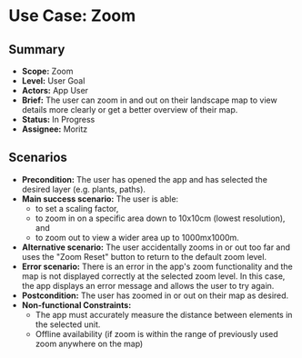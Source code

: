 # Use Case: Zoom

## Summary

- **Scope:** Zoom
- **Level:** User Goal
- **Actors:** App User
- **Brief:** The user can zoom in and out on their landscape map to view details more clearly or get a better overview of their map.
- **Status:** In Progress
- **Assignee:** Moritz

## Scenarios

- **Precondition:**
  The user has opened the app and has selected the desired layer (e.g. plants, paths).
- **Main success scenario:**
  The user is able:
  - to set a scaling factor,
  - to zoom in on a specific area down to 10x10cm (lowest resolution), and
  - to zoom out to view a wider area up to 1000mx1000m.
- **Alternative scenario:**
  The user accidentally zooms in or out too far and uses the "Zoom Reset" button to return to the default zoom level.
- **Error scenario:**
  There is an error in the app's zoom functionality and the map is not displayed correctly at the selected zoom level.
  In this case, the app displays an error message and allows the user to try again.
- **Postcondition:**
  The user has zoomed in or out on their map as desired.
- **Non-functional Constraints:**
  - The app must accurately measure the distance between elements in the selected unit.
  - Offline availability (if zoom is within the range of previously used zoom anywhere on the map)
